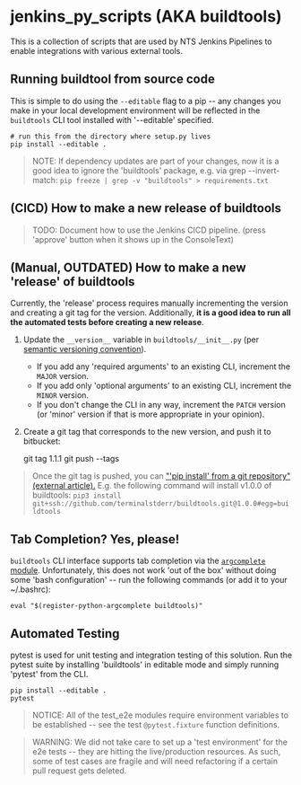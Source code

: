# jenkins_py_scripts (AKA buildtools)

This is a collection of scripts that are used by NTS Jenkins Pipelines to enable integrations with various external tools.

## Running buildtool from source code

This is simple to do using the `--editable` flag to a pip  -- any changes you make in your local development environment will be reflected in the `buildtools` CLI tool installed with '--editable' specified.

    # run this from the directory where setup.py lives
    pip install --editable .

> NOTE: If dependency updates are part of your changes, now it is a good idea to ignore the 'buildtools' package, e.g. via grep --invert-match: `pip freeze | grep -v "buildtools" > requirements.txt`

## (CICD) How to make a new release of buildtools

> TODO: Document how to use the Jenkins CICD pipeline. (press 'approve' button when it shows up in the ConsoleText)

## (Manual, OUTDATED) How to make a new 'release' of buildtools

Currently, the 'release' process requires manually incrementing the version and creating a git tag for the version. 
Additionally, **it is a good idea to run all the automated tests before creating a new release**.

1. Update the `__version__` variable in `buildtools/__init__.py` (per [semantic versioning convention](https://semver.org/)).
    * If you add any 'required arguments' to an existing CLI, increment the `MAJOR` version.
    * If you add only 'optional arguments' to an existing CLI, increment the `MINOR` version.
    * If you don't change the CLI in any way, increment the `PATCH` version (or 'minor' version if that is more appropriate in your opinion).
2. Create a git tag that corresponds to the new version, and push it to bitbucket:
    
    git tag 1.1.1
    git push --tags

> Once the git tag is pushed, you can ["'pip install' from a git repository" (external article).](https://adamj.eu/tech/2019/03/11/pip-install-from-a-git-repository/) 
>  E.g. the following command will install v1.0.0 of buildtools: `pip3 install git+ssh://github.com/terminalstderr/buildtools.git@1.0.0#egg=buildtools`


## Tab Completion? Yes, please!

`buildtools` CLI interface supports tab completion via the [`argcomplete` module](https://kislyuk.github.io/argcomplete/).
Unfortunately, this does not work 'out of the box' without doing some 'bash configuration' -- run the following commands (or add it to your ~/.bashrc):
        
    eval "$(register-python-argcomplete buildtools)"

## Automated Testing

pytest is used for unit testing and integration testing of this solution. 
Run the pytest suite by installing 'buildtools' in editable mode and simply running 'pytest' from the CLI.

    pip install --editable .
    pytest

> NOTICE: All of the test_e2e modules require environment variables to be established -- see the test `@pytest.fixture` function definitions.

> WARNING: We did not take care to set up a 'test environment' for the e2e tests -- they are hitting the live/production resources.
> As such, some of test cases are fragile and will need refactoring if a certain pull request gets deleted.